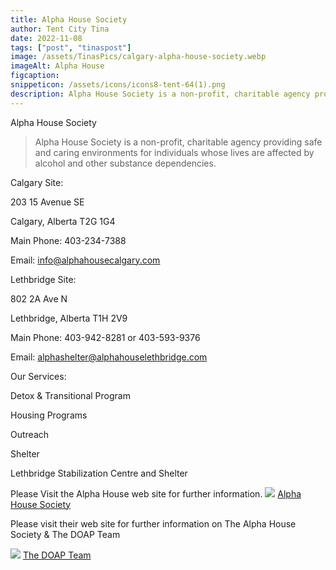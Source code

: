 ```yaml
---
title: Alpha House Society
author: Tent City Tina
date: 2022-11-08
tags: ["post", "tinaspost"]
image: /assets/TinasPics/calgary-alpha-house-society.webp
imageAlt: Alpha House
figcaption: 
snippeticon: /assets/icons/icons8-tent-64(1).png
description: Alpha House Society is a non-profit, charitable agency providing safe and caring environments for individuals whose lives are affected by alcohol and other substance dependencies.
---
```


<p class="subHeader">Alpha House Society</p>

<blockquote cite="https://alphahousecalgary.com/">
Alpha House Society is a non-profit, charitable agency providing safe and caring environments for individuals whose lives are affected by alcohol and other substance dependencies.
</blockquote>

<p class="subHeader">Calgary Site:</p>

203 15 Avenue SE

Calgary, Alberta T2G 1G4

Main Phone: 403-234-7388

Email: info@alphahousecalgary.com

<p class="subHeader">Lethbridge Site:</p>

802 2A Ave N

Lethbridge, Alberta T1H 2V9

Main Phone: 403-942-8281 or 403-593-9376

Email: alphashelter@alphahouselethbridge.com

<p class="subHeader">Our Services:</p>

Detox & Transitional Program

Housing Programs

Outreach

Shelter

Lethbridge Stabilization Centre and Shelter


<div class="post__link">
<p>Please Visit the Alpha House web site for further information.
<img src="/assets/TinasPics/alpha-logo.png" />
<a href="https://alphahousecalgary.com/" target="_blank">Alpha House Society</a>
</div>

<div class="post__link">
<p>Please visit their web site for further information on The Alpha House Society & The DOAP Team</p>
<img src="/assets/TinasPics/DOAP-Team.jpeg" />
<a href="https://alphahousecalgary.com/category/doap-team/" target="_blank">The DOAP Team</a>